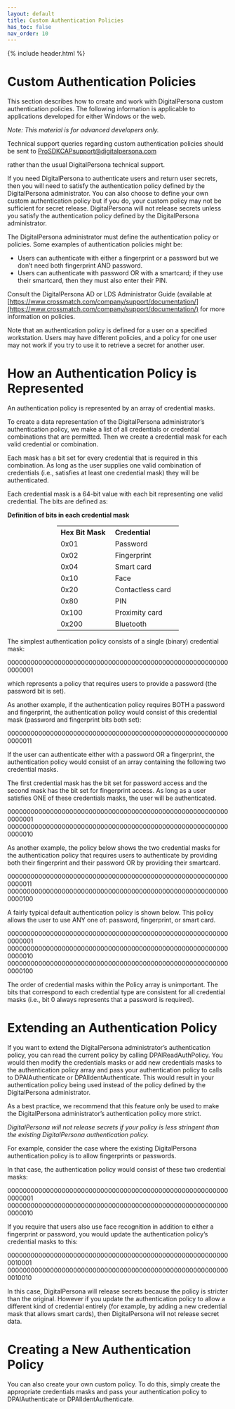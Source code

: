 ```yaml
---
layout: default
title: Custom Authentication Policies
has_toc: false
nav_order: 10
---
```


{% include header.html %}
<BR>  

# Custom Authentication Policies

This section describes how to create and work with DigitalPersona custom authentication policies. The following information is applicable to applications developed for either Windows or the web.

*Note: This material is for advanced developers only.*

Technical support queries regarding custom authentication policies should be sent to ProSDKCAPsupport@digitalpersona.com

[comment]: <> (Need new email address.)

rather than the usual DigitalPersona technical support.  

If you need DigitalPersona to authenticate users and return user secrets, then you will need to satisfy the authentication policy defined by the DigitalPersona administrator. You can also choose to define your own custom authentication policy but if you do, your custom policy may not be sufficient for secret release. DigitalPersona will not release secrets unless you satisfy the authentication policy defined by the DigitalPersona administrator.  

The DigitalPersona administrator must define the authentication policy or policies. Some examples of authentication policies might be:  

- Users can authenticate with either a fingerprint or a password but we don’t need both fingerprint AND password.
- Users can authenticate with password OR with a smartcard; if they use their smartcard, then they must also enter their PIN.  

Consult the DigitalPersona AD or LDS Administrator Guide (available at [https://www.crossmatch.com/company/support/documentation/](https://www.crossmatch.com/company/support/documentation/) for more information on policies.  

Note that an authentication policy is defined for a user on a specified workstation. Users may have different policies, and a policy for one user may not work if you try to use it to retrieve a secret for another user.  

# How an Authentication Policy is Represented  

An authentication policy is represented by an array of credential masks.  

To create a data representation of the DigitalPersona administrator’s authentication policy, we make a list of all credentials or credential combinations that are permitted. Then we create a credential mask for each valid credential or combination.   

Each mask has a bit set for every credential that is required in this combination. As long as the user supplies one valid combination of credentials (i.e., satisfies at least one credential mask) they will be authenticated.  

Each credential mask is a 64-bit value with each bit representing one valid credential. The bits are defined as:

**Definition of bits in each credential mask**

<table style="width:55%;margin-left:auto;margin-right:auto;">
  <tr>
    <th style="width:30%" ALIGN="left">Hex Bit Mask</th>
    <th style="width:35%" ALIGN="left">Credential</th>
  </tr>
  <tr>
    <td valign="top">
    0x01
</td>
    <td valign="top">Password</td>
  </tr>
  <tr>
    <td valign="top">0x02</td>
    <td valign="top">
    	Fingerprint
    </td>
  </tr>
  <tr>
    <td valign="top">0x04</td>
    <td valign="top">	Smart card
    </td>
  </tr>
  <tr>
    <td valign="top">0x10</td>
    <td valign="top">	Face</td>
  </tr>
  <tr>
    <td valign="top">0x20</td>
    <td valign="top">  	Contactless card</td>
  </tr>
  <tr>
    <td valign="top">0x80</td>
    <td valign="top">      	PIN
          </td>
  </tr>
  <tr>
    <td valign="top">0x100</td>
    <td valign="top">	Proximity card
    </td>
  </tr>
  <tr>
    <td valign="top">0x200</td>
    <td valign="top">	Bluetooth</td>
  </tr>     
</table>

The simplest authentication policy consists of a single (binary) credential mask:  

0000000000000000000000000000000000000000000000000000000000000001  

which represents a policy that requires users to provide a password (the password bit is set).  

As another example, if the authentication policy requires BOTH a password and fingerprint, the authentication policy would consist of this credential mask (password and fingerprint bits both set):  

0000000000000000000000000000000000000000000000000000000000000011  

If the user can authenticate either with a password OR a fingerprint, the authentication policy would consist of an array containing the following two credential masks.   

The first credential mask has the bit set for password access and the second mask has the bit set for fingerprint access. As long as a user satisfies ONE of these credentials masks, the user will be authenticated.  

0000000000000000000000000000000000000000000000000000000000000001  
0000000000000000000000000000000000000000000000000000000000000010  

As another example, the policy below shows the two credential masks for the authentication policy that requires users to authenticate by providing both their fingerprint and their password OR by providing their smartcard.  

0000000000000000000000000000000000000000000000000000000000000011  
0000000000000000000000000000000000000000000000000000000000000100  

A fairly typical default authentication policy is shown below. This policy allows the user to use ANY one of: password, fingerprint, or smart card.  

0000000000000000000000000000000000000000000000000000000000000001  
0000000000000000000000000000000000000000000000000000000000000010  
0000000000000000000000000000000000000000000000000000000000000100  

The order of credential masks within the Policy array is unimportant. The bits that correspond to each credential type are consistent for all credential masks (i.e., bit 0 always represents that a password is required).  

# Extending an Authentication Policy  

If you want to extend the DigitalPersona administrator’s authentication policy, you can read the current policy by calling DPAlReadAuthPolicy. You would then modify the credentials masks or add new credentials masks to the authentication policy array and pass your authentication policy to calls to DPAlAuthenticate or DPAlIdentAuthenticate. This would result in your authentication policy being used instead of the policy defined by the DigitalPersona administrator.  

As a best practice, we recommend that this feature only be used to make the DigitalPersona administrator’s authentication policy more strict.  

*DigitalPersona will not release secrets if your policy is less stringent than the existing DigitalPersona authentication policy.*  

For example, consider the case where the existing DigitalPersona authentication policy is to allow fingerprints or passwords.  

In that case, the authentication policy would consist of these two credential masks:  

0000000000000000000000000000000000000000000000000000000000000001  
0000000000000000000000000000000000000000000000000000000000000010  

If you require that users also use face recognition in addition to either a fingerprint or password, you would update the authentication policy’s credential masks to this:  

0000000000000000000000000000000000000000000000000000000000010001  
0000000000000000000000000000000000000000000000000000000000010010  

In this case, DigitalPersona will release secrets because the policy is stricter than the original. However if you update the authentication policy to allow a different kind of credential entirely (for example, by adding a new credential mask that allows smart cards), then DigitalPersona will not release secret data.  

# Creating a New Authentication Policy  

You can also create your own custom policy. To do this, simply create the appropriate credentials masks and pass your authentication policy to DPAlAuthenticate or DPAlIdentAuthenticate.
